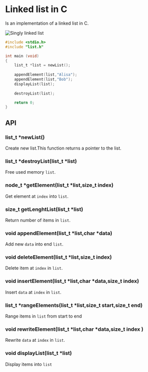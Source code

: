 # Linked list in C

Is an implementation of a linked list in C.

![Singly linked list](https://upload.wikimedia.org/wikipedia/commons/6/6d/Singly-linked-list.svg)

```c
#include <stdio.h>
#include "list.h"

int main (void)
{ 
    list_t *list = newList();
    
    appendElement(list,"Alisa");
    appendElement(list,"Bob");
    displayList(list);
 
    destroyList(list);

    return 0;
}
```

## API

### list_t *newList() 
Create new list.This function returns a pointer to the list.

### list_t *destroyList(list_t *list) 
Free used memory `list`.

### node_t *getElement(list_t *list,size_t index) 
Get element at `index` into `list`.

### size_t getLenghtList(list_t *list)
Return number of items in `list`. 

### void appendElement(list_t *list,char *data)  
Add new `data` into end `list`.

### void deleteElement(list_t *list,size_t index) 
Delete item at `index` in `list`.

### void insertElement(list_t *list,char *data,size_t index)  
Insert `data` at `index` in `list`.

### list_t *rangeElements(list_t *list,size_t start,size_t end)
Range items in `list` from start to end

### void rewriteElement(list_t *list,char *data,size_t index ) 
Rewrite `data` at `index` in `list`. 

### void displayList(list_t *list)  
Display items into `list`
